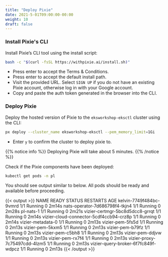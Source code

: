 ```yaml
---
title: "Deploy Pixie"
date: 2021-5-01T09:00:00-00:00
weight: 10
draft: false
---
```


### Install Pixie's CLI

Install Pixie’s CLI tool using the install script:

```bash
bash -c "$(curl -fsSL https://withpixie.ai/install.sh)"
```

- Press enter to accept the Terms & Conditions.
- Press enter to accept the default install path.
- Visit the provided URL. Select `SIGN UP` if you do not have an existing Pixie account, otherwise log in with your Google account.
- Copy and paste the auth token generated in the browser into the CLI.

### Deploy Pixie

Deploy the hosted version of Pixie to the `eksworkshop-eksctl` cluster using the CLI:

```bash
px deploy --cluster_name eksworkshop-eksctl --pem_memory_limit=1Gi
```

- Enter `y` to confirm the cluster to deploy pixie to.

{{% notice info %}}
Deploying Pixie will take about 5 minutes.
{{% /notice %}}

Check if the Pixie components have been deployed:

```bash
kubectl get pods -n pl
```

You should see output similar to below. All pods should be ready and available before proceeding.

{{< output >}}
NAME                                      READY   STATUS    RESTARTS   AGE
kelvin-7749f484bc-9vmrd                   1/1     Running   0          2m14s
nats-operator-7d686798f4-tkjn4            1/1     Running   0          2m28s
pl-nats-1                                 1/1     Running   0          2m21s
vizier-certmgr-5bc8d5dcc8-grrqt           1/1     Running   0          2m14s
vizier-cloud-connector-5cdf4ccb94-crz8p   1/1     Running   0          2m14s
vizier-metadata-0                         1/1     Running   0          2m13s
vizier-pem-5fs5d                          1/1     Running   0          2m13s
vizier-pem-5kxm5                          1/1     Running   0          2m13s
vizier-pem-b79fz                          1/1     Running   0          2m13s
vizier-pem-c5bh8                          1/1     Running   0          2m13s
vizier-pem-ddjvw                          1/1     Running   0          2m13s
vizier-pem-rx7f4                          1/1     Running   0          2m13s
vizier-proxy-7c75497cdd-4lzm5             1/1     Running   0          2m13s
vizier-query-broker-6f7fc849f-wdpcz       1/1     Running   0          2m13s
{{< /output >}}
